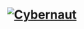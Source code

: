 # [![Cybernaut][cybernaut-logo]][cybernaut-website]

[cybernaut-logo]: https://clebert.github.io/cybernaut/logo.svg
[cybernaut-website]: https://cybernaut.js.org/
